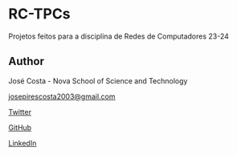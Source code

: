 # RC-TPCs

Projetos feitos para a disciplina de Redes de Computadores 23-24

## Author

José Costa - Nova School of Science and Technology

josepirescosta2003@gmail.com

[Twitter](https://twitter.com/Jos3Costa)

[GitHub](https://github.com/zepedrocosta)

[LinkedIn](https://www.linkedin.com/in/jos%C3%A9-costa-595b01239/)
